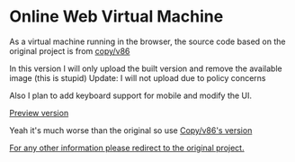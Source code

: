# Online Web Virtual Machine
As a virtual machine running in the browser, the source code based on the original project is from [copy/v86](https://github.com/copy/v86)

In this version I will only upload the built version and remove the available image (this is stupid)
Update: I will not upload due to policy concerns 

Also I plan to add keyboard support for mobile and modify the UI.

[Preview version](https://vm.tienanh109.dev/)

Yeah it's much worse than the original so use [Copy/v86's version](https://copy.sh/v86/)

[For any other information please redirect to the original project.](https://github.com/copy/v86)
